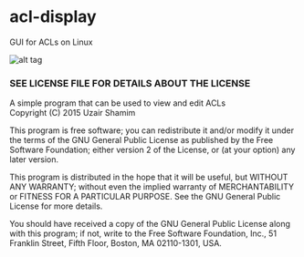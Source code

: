 # acl-display
GUI for ACLs on Linux

![alt tag](https://ushamim.files.wordpress.com/2015/02/ui-2015-02-02.png)

### SEE LICENSE FILE FOR DETAILS ABOUT THE LICENSE
A simple program that can be used to view and edit ACLs  
Copyright (C) 2015 Uzair Shamim

This program is free software; you can redistribute it and/or
modify it under the terms of the GNU General Public License
as published by the Free Software Foundation; either version 2
of the License, or (at your option) any later version.

This program is distributed in the hope that it will be useful,
but WITHOUT ANY WARRANTY; without even the implied warranty of
MERCHANTABILITY or FITNESS FOR A PARTICULAR PURPOSE.  See the
GNU General Public License for more details.

You should have received a copy of the GNU General Public License
along with this program; if not, write to the Free Software
Foundation, Inc., 51 Franklin Street, Fifth Floor, Boston, MA
02110-1301, USA.
